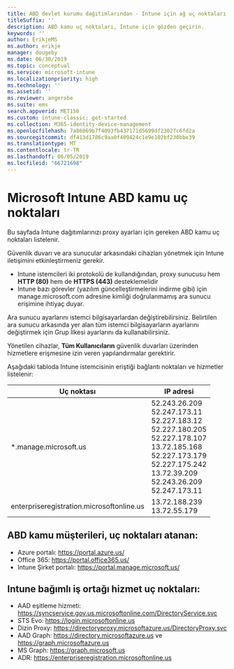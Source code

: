 ```yaml
---
title: ABD devlet kurumu dağıtımlarından - Intune için ağ uç noktaları
titleSuffix: ''
description: ABD kamu uç noktaları, Intune için gözden geçirin.
keywords: ''
author: ErikjeMS
ms.author: erikje
manager: dougeby
ms.date: 06/30/2019
ms.topic: conceptual
ms.service: microsoft-intune
ms.localizationpriority: high
ms.technology: ''
ms.assetid: ''
ms.reviewer: angerobe
ms.suite: ems
search.appverid: MET150
ms.custom: intune-classic; get-started
ms.collection: M365-identity-device-management
ms.openlocfilehash: 7a86069b7f4093fb437171d5699df2302fc6fd2a
ms.sourcegitcommit: df413d1786c9aa0f409424c1e9e102bf230bbe39
ms.translationtype: MT
ms.contentlocale: tr-TR
ms.lasthandoff: 06/05/2019
ms.locfileid: "66721698"
---
```

# <a name="us-government-endpoints-for-microsoft-intune"></a>Microsoft Intune ABD kamu uç noktaları

Bu sayfada Intune dağıtımlarınızı proxy ayarları için gereken ABD kamu uç noktaları listelenir.

Güvenlik duvarı ve ara sunucular arkasındaki cihazları yönetmek için Intune iletişimini etkinleştirmeniz gerekir.

- Intune istemcileri iki protokolü de kullandığından, proxy sunucusu hem **HTTP (80)** hem de **HTTPS (443)** desteklemelidir
- Intune bazı görevler (yazılım güncelleştirmelerini indirme gibi) için manage.microsoft.com adresine kimliği doğrulanmamış ara sunucu erişimine ihtiyaç duyar.

Ara sunucu ayarlarını istemci bilgisayarlardan değiştirebilirsiniz. Belirtilen ara sunucu arkasında yer alan tüm istemci bilgisayarların ayarlarını değiştirmek için Grup İlkesi ayarlarını da kullanabilirsiniz.

Yönetilen cihazlar, **Tüm Kullanıcıların** güvenlik duvarları üzerinden hizmetlere erişmesine izin veren yapılandırmalar gerektirir.

Aşağıdaki tabloda Intune istemcisinin eriştiği bağlantı noktaları ve hizmetler listelenir:

|**Uç noktası**|**IP adresi**|
|---------------------|-----------|
|*.manage.microsoft.us | 52.243.26.209 <br> 52.247.173.11 <br> 52.227.183.12 <br>52.227.180.205 <br> 52.227.178.107 <br> 13.72.185.168 <br> 52.227.173.179 <br> 52.227.175.242 <br> 13.72.39.209 <br> 52.243.26.209 <br> 52.247.173.11 |
| enterpriseregistration.microsoftonline.us | 13.72.188.239 <br> 13.72.55.179 |

## <a name="us-government-customer-designated-endpoints"></a>ABD kamu müşterileri, uç noktaları atanan:
- Azure portalı: https://portal.azure.us/ 
- Office 365: https://portal.office365.us/ 
- Intune Şirket portalı: https://portal.manage.microsoft.us/ 

## <a name="partner-service-endpoints-that-intune-depends-on"></a>Intune bağımlı iş ortağı hizmet uç noktaları:
- AAD eşitleme hizmeti: https://syncservice.gov.us.microsoftonline.com/DirectoryService.svc
- STS Evo: https://login.microsoftonline.us
- Dizin Proxy: https://directoryproxy.microsoftazure.us/DirectoryProxy.svc
- AAD Graph: https://directory.microsoftazure.us ve https://graph.microsoftazure.us
- MS Graph: https://graph.microsoft.us
- ADR: https://enterpriseregistration.microsoftonline.us
